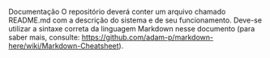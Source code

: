 Documentação
O repositório deverá conter um arquivo chamado README.md com a descrição do sistema e de seu funcionamento. Deve-se utilizar a sintaxe correta da linguagem Markdown nesse documento (para saber mais, consulte: https://github.com/adam-p/markdown-here/wiki/Markdown-Cheatsheet).